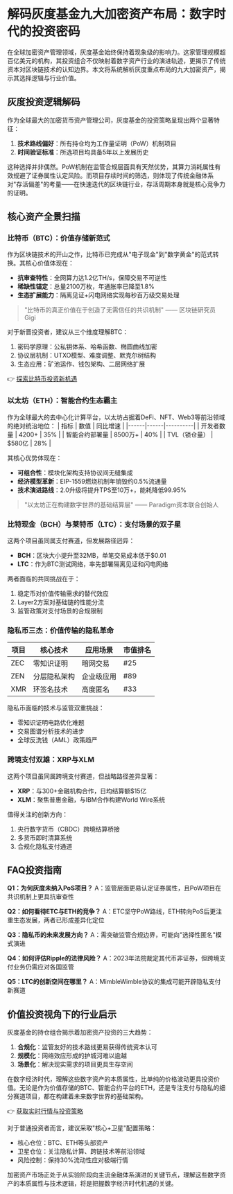 # 解码灰度基金九大加密资产布局：数字时代的投资密码

在全球加密资产管理领域，灰度基金始终保持着现象级的影响力。这家管理规模超百亿美元的机构，其投资组合不仅映射着数字资产行业的演进轨迹，更揭示了传统资本对区块链技术的认知边界。本文将系统解析灰度重点布局的九大加密资产，揭示其选择逻辑与行业价值。

## 灰度投资逻辑解码

作为全球最大的加密货币资产管理公司，灰度基金的投资策略呈现出两个显著特征：

1. **技术路线偏好**：所有持仓均为工作量证明（PoW）机制项目
2. **时间验证标准**：所选项目均具备5年以上发展历史

这种选择并非偶然。PoW机制在监管合规层面具有天然优势，其算力消耗属性有效规避了证券属性认定风险。而项目存续时间的筛选，则体现了传统金融体系对"存活偏差"的考量——在快速迭代的区块链行业，存活周期本身就是核心竞争力的证明。

## 核心资产全景扫描

### 比特币（BTC）：价值存储新范式
作为区块链技术的开山之作，比特币已完成从"电子现金"到"数字黄金"的范式转换。其核心价值体现在：
- **抗审查特性**：全网算力达1.2亿TH/s，保障交易不可逆性
- **稀缺性锚定**：总量2100万枚，年通胀率已降至1.8%
- **生态扩展能力**：隔离见证+闪电网络实现每秒百万级交易处理

> "比特币的真正价值在于创造了无需信任的共识机制" —— 区块链研究员Gigi

对于新晋投资者，建议从三个维度理解BTC：
1. 密码学原理：公私钥体系、哈希函数、椭圆曲线加密
2. 协议层机制：UTXO模型、难度调整、默克尔树结构
3. 生态应用：矿池运作、钱包架构、二层网络扩展

👉 [探索比特币投资新机遇](https://bit.ly/okx_welcome)

### 以太坊（ETH）：智能合约生态霸主
作为全球最大的去中心化计算平台，以太坊占据着DeFi、NFT、Web3等前沿领域的绝对统治地位：
| 指标 | 数值 | 同比增速 |
|------|------|----------|
| 开发者数量 | 4200+ | 35% |
| 智能合约部署量 | 8500万+ | 40% |
| TVL（锁仓量） | $580亿 | 28% |

其核心优势体现在：
- **可组合性**：模块化架构支持协议间无缝集成
- **经济模型革新**：EIP-1559燃烧机制年销毁约0.5%流通量
- **技术演进路线**：2.0升级将提升TPS至10万+，能耗降低99.95%

> "以太坊正在构建数字世界的基础结算层" —— Paradigm资本联合创始人

### 比特现金（BCH）与莱特币（LTC）：支付场景的双子星
这两个项目虽同属支付赛道，但发展路径迥异：
- **BCH**：区块大小提升至32MB，单笔交易成本低于$0.01
- **LTC**：作为BTC测试网络，率先部署隔离见证和闪电网络

两者面临的共同挑战在于：
1. 稳定币对价值传输需求的替代效应
2. Layer2方案对基础链的性能分流
3. 监管政策对支付场景的合规限制

### 隐私币三杰：价值传输的隐私革命
| 项目 | 核心技术 | 应用场景 | 市值排名 |
|------|----------|----------|----------|
| ZEC | 零知识证明 | 暗网交易 | #25 |
| ZEN | 分层隐私架构 | 企业级应用 | #89 |
| XMR | 环签名技术 | 高度匿名 | #33 |

隐私币面临的技术与监管双重挑战：
- 零知识证明电路优化难题
- 交易图谱分析技术的进步
- 全球反洗钱（AML）政策趋严

### 跨境支付双雄：XRP与XLM
这两个项目虽同属跨境支付赛道，但战略路径差异显著：
- **XRP**：与300+金融机构合作，日均结算额$15亿
- **XLM**：聚焦普惠金融，与IBM合作构建World Wire系统

值得关注的创新方向：
1. 央行数字货币（CBDC）跨境结算桥接
2. 多货币即时清算系统
3. 合规化隐私支付通道

## FAQ投资指南

**Q1：为何灰度未纳入PoS项目？**
A：监管层面更易认定证券属性，且PoW项目在共识机制上更具抗审查性

**Q2：如何看待ETC与ETH的竞争？**
A：ETC坚守PoW路线，ETH转向PoS后更注重生态发展，两者已形成差异化定位

**Q3：隐私币的未来发展方向？**
A：需突破监管合规边界，可能向"选择性匿名"模式演进

**Q4：如何评估Ripple的法律风险？**
A：2023年法院裁定其代币非证券，但跨境支付业务仍需应对各国监管

**Q5：LTC的创新空间在哪里？**
A：MimbleWimble协议的集成可能开辟隐私支付新赛道

## 价值投资视角下的行业启示

灰度基金的持仓组合揭示着加密资产投资的三大趋势：
1. **合规化**：监管友好的技术路线更易获得传统资本认可
2. **规模化**：网络效应形成的护城河难以逾越
3. **场景化**：解决现实需求的项目更具生存空间

在数字经济时代，理解这些数字资产的本质属性，比单纯的价格波动更具投资价值。无论是作为价值存储的BTC、智能合约平台的ETH，还是专注支付与隐私的细分赛道项目，都在构建着未来数字世界的基础架构。

👉 [获取实时行情与投资策略](https://bit.ly/okx_welcome)

对于普通投资者而言，建议采取"核心+卫星"配置策略：
- 核心仓位：BTC、ETH等头部资产
- 卫星仓位：关注隐私计算、跨链技术等前沿领域
- 风险控制：保持30%流动性应对极端行情

加密资产市场正处于从实验阶段向主流金融体系演进的关键节点，理解这些数字资产的本质属性与技术逻辑，将是把握数字经济时代机遇的关键。